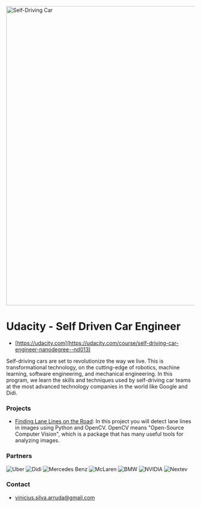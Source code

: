<img src="https://s3-us-west-1.amazonaws.com/udacity-content/images/shared/self-driving-car-engineer-nanodegree.png" alt="Self-Driving Car" width="800px">

# Udacity - Self Driven Car Engineer #
* [https://udacity.com](https://udacity.com/course/self-driving-car-engineer-nanodegree--nd013)

Self-driving cars are set to revolutionize the way we live. This is transformational technology, on the cutting-edge of robotics, machine learning, software engineering, and mechanical engineering. In this program, we learn the skills and techniques used by self-driving car teams at the most advanced technology companies in the world like Google and Didi.

### Projects ###

* <a href="https://github.com/vippermaeglin/self-driven-car-nd/tree/master/P1%20-%20Lane%20Lines"> Finding Lane Lines on the Road</a>:
In this project you will detect lane lines in images using Python and OpenCV. OpenCV means "Open-Source Computer Vision", which is a package that has many useful tools for analyzing images.


### Partners ###
<img src="https://br.udacity.com/assets/iridium/images/shared/partners/logo-color-uber.svg" alt="Uber">
<img src="https://br.udacity.com/assets/iridium/images/shared/partners/logo-color-didi.svg" alt="Didi">
<img src="https://br.udacity.com/assets/iridium/images/shared/partners/logo-color-mercedes-benz.svg" alt="Mercedes Benz">
<img src="https://br.udacity.com/assets/iridium/images/shared/partners/logo-color-mclaren.svg" alt="McLaren">
<img src="https://br.udacity.com/assets/iridium/images/shared/partners/logo-color-bmw.svg" alt="BMW">
<img src="https://br.udacity.com/assets/iridium/images/shared/partners/logo-color-nvidia.svg" alt="NVIDIA">
<img src="https://br.udacity.com/assets/iridium/images/shared/partners/logo-color-nextev.svg" alt="Nextev">


### Contact ###

* [vinicius.silva.arruda@gmail.com](mailto:vinicius.silva.arruda@gmail.com)
